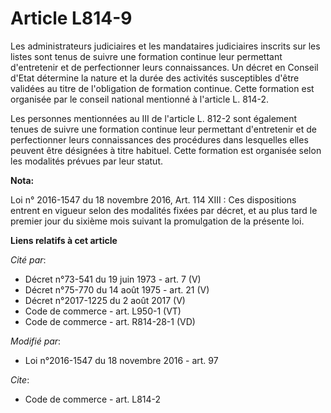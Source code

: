 # Article L814-9

Les administrateurs judiciaires et les mandataires judiciaires inscrits sur les listes sont tenus de suivre une formation
continue leur permettant d'entretenir et de perfectionner leurs connaissances. Un décret en Conseil d'Etat détermine la
nature et la durée des activités susceptibles d'être validées au titre de l'obligation de formation continue. Cette formation
est organisée par le conseil national mentionné à l'article L. 814-2.

Les personnes mentionnées au III de l'article L. 812-2 sont également tenues de suivre une formation continue leur permettant
d'entretenir et de perfectionner leurs connaissances des procédures dans lesquelles elles peuvent être désignées à titre
habituel. Cette formation est organisée selon les modalités prévues par leur statut.

**Nota:**

Loi n° 2016-1547 du 18 novembre 2016, Art. 114 XIII : Ces dispositions entrent en vigueur selon des modalités fixées par
décret, et au plus tard le premier jour du sixième mois suivant la promulgation de la présente loi.

**Liens relatifs à cet article**

_Cité par_:

  - Décret n°73-541 du 19 juin 1973 - art. 7 (V)
  - Décret n°75-770 du 14 août 1975 - art. 21 (V)
  - Décret n°2017-1225 du 2 août 2017 (V)
  - Code de commerce - art. L950-1 (VT)
  - Code de commerce - art. R814-28-1 (VD)

_Modifié par_:

  - Loi n°2016-1547 du 18 novembre 2016 - art. 97

_Cite_:

  - Code de commerce - art. L814-2
